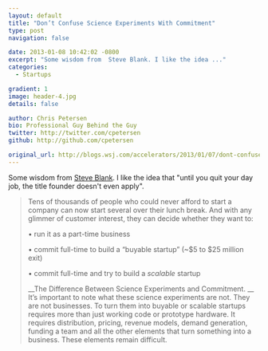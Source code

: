 ```yaml
---
layout: default
title: "Don’t Confuse Science Experiments With Commitment"
type: post
navigation: false

date: 2013-01-08 10:42:02 -0800
excerpt: "Some wisdom from  Steve Blank. I like the idea ..."
categories:
  - Startups

gradient: 1
image: header-4.jpg
details: false

author: Chris Petersen
bio: Professional Guy Behind the Guy
twitter: http://twitter.com/cpetersen
github: http://github.com/cpetersen

original_url: http://blogs.wsj.com/accelerators/2013/01/07/dont-confuse-science-experiments-with-commitment/
---
```



Some wisdom from  [Steve Blank](https://twitter.com/sgblank). I like the idea that "until you quit your day job, the title founder doesn't even apply".

 > 
 > 
 > Tens of thousands of people who could never afford to start a company can now start several over their lunch break. And with any glimmer of customer interest, they can decide whether they want to:
 > 
 > •   run it as a part-time business
 > 
 > •   commit full-time to build a “buyable startup” (~$5 to $25 million exit)
 > 
 > •   commit full-time and try to build a  *scalable*  startup
 > 
 >  __The Difference Between Science Experiments and Commitment. __ It’s important to note what these science experiments are not. They are not businesses. To turn them into buyable or scalable startups requires more than just working code or prototype hardware. It requires distribution, pricing, revenue models, demand generation, funding a team and all the other elements that turn something into a business. These elements remain difficult.
 > 
 > 
